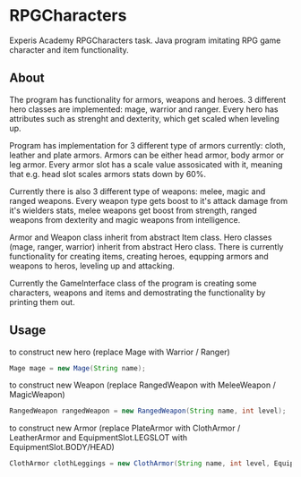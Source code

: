 # RPGCharacters
Experis Academy RPGCharacters task. Java program imitating RPG game character and item functionality.

## About
The program has functionality for armors, weapons and heroes. 3 different hero classes are implemented: mage, warrior and ranger. Every hero has attributes such as strenght and dexterity, which get scaled when leveling up.

Program has implementation for 3 different type of armors currently: cloth, leather and plate armors.
Armors can be either head armor, body armor or leg armor. Every armor slot has a scale value assosicated with it, meaning that e.g. head slot scales armors stats down by 60%.

Currently there is also 3 different type of weapons: melee, magic and ranged weapons. Every weapon type gets boost to it's attack damage from it's wielders stats, melee weapons get boost from strength, ranged weapons from dexterity and magic weapons from intelligence.

Armor and Weapon class inherit from abstract Item class. Hero classes (mage, ranger, warrior) inherit from abstract Hero class. There is currently functionality for creating items, creating heroes, equpping armors and weapons to heros, leveling up and attacking.

Currently the GameInterface class of the program is creating some characters, weapons and items and demostrating the functionality by printing them out.

## Usage
to construct new hero (replace Mage with Warrior / Ranger)
```java
Mage mage = new Mage(String name);
```
to construct new Weapon (replace RangedWeapon with MeleeWeapon / MagicWeapon)
```java
RangedWeapon rangedWeapon = new RangedWeapon(String name, int level);
```
to construct new Armor (replace PlateArmor with ClothArmor / LeatherArmor and EquipmentSlot.LEGSLOT with EquipmentSlot.BODY/HEAD)
```java
ClothArmor clothLeggings = new ClothArmor(String name, int level, EquipmentSlot.LEGSLOT);
```





